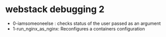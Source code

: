 # webstack debugging 2
- 0-iamsomeoneelse : checks status of the user passed as an argument
- 1-run_nginx_as_nginx: Reconfigures a containers configuration
